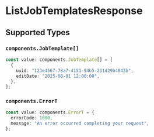 # ListJobTemplatesResponse


## Supported Types

### `components.JobTemplate[]`

```typescript
const value: components.JobTemplate[] = [
  {
    uuid: "123e4567-78a7-4151-94b5-231d29b4843b",
    editDate: "2025-08-01 12:00:00",
  },
];
```

### `components.ErrorT`

```typescript
const value: components.ErrorT = {
  errorCode: 1000,
  message: "An error occurred completing your request",
};
```

